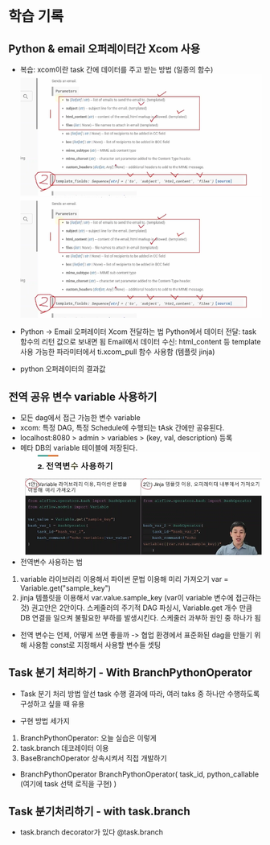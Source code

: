 # 학습 기록
## Python & email 오퍼레이터간 Xcom 사용
- 복습: xcom이란 task 간에 데이터를 주고 받는 방법 (일종의 함수)
![alt text](image.png)
![alt text](image-1.png)

- Python -> Email 오퍼레이터 Xcom 전달하는 법
Python에서 데이터 전달: task 함수의 리턴 값으로 보내면 됨
Email에서 데이터 수신: html_content 등 template 사용 가능한 파라미터에서 ti.xcom_pull 함수 사용함 (템플릿 jinja)

- python 오퍼레이터의 결과값

## 전역 공유 변수 variable 사용하기
- 모든 dag에서 접근 가능한 변수
variable
- xcom: 특정 DAG, 특정 Schedule에 수행되는 tAsk 간에만 공유된다. 
- localhost:8080 > admin > variables > (key, val, description) 등록
- 메타 DB의 variable 테이블에 저장된다. 
![alt text](image-2.png)
- 전역변수 사용하는 법
1) variable 라이브러리 이용해서 파이썬 문법 이용해 미리 가져오기
var = Variable.get("sample_key")
2) jinja 템플릿을 이용해서 var.value.sample_key (var이 variable 변수에 접근하는 것)
권고안은 2안이다. 
스케줄러의 주기적 DAG 파싱시, Variable.get 개수 만큼 DB 연결을 일으켜 불필요한 부하를 발생시킨다. 
스케줄러 과부하 원인 중 하나가 됨

- 전역 변수는 언제, 어떻게 쓰면 좋을까
-> 협업 환경에서 표준화된 dag을 만들기 위해 사용함
const로 지정해서 사용할 변수들 셋팅


## Task 분기 처리하기 - With BranchPythonOperator
- Task 분기 처리 방법
 앞선 task 수행 결과에 따라, 여러 taks 중 하나만 수행하도록 구성하고 싶을 때 유용 

- 구현 방법 세가지
1) BranchPythonOperator: 오늘 실습은 이렇게
2) task.branch 데코레이터 이용
3) BaseBranchOperator 상속시켜서 직접 개발하기

- BranchPythonOperator
BranchPythonOperator(
    task_id, 
    python_callable (여기에 task 선택 로직을 구현)
)


## Task 분기처리하기 - with task.branch
- task.branch decorator가 있다 @task.branch
